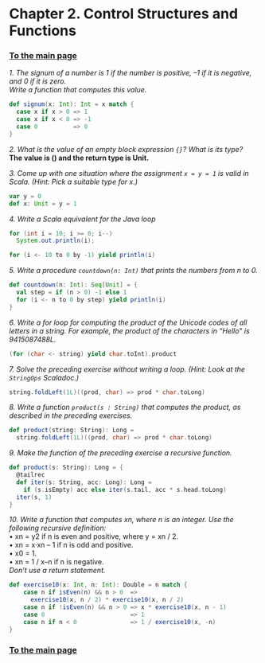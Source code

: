 # Chapter 2. Control Structures and Functions  

### [To the main page](/Scala-for-the-impatient)  

_1. The signum of a number is 1 if the number is positive, –1 if it is negative, and 0 if it is zero.  
Write a function that computes this value._  
```scala
def signum(x: Int): Int = x match {
  case x if x > 0 => 1
  case x if x < 0 => -1
  case 0          => 0
}
```    

_2. What is the value of an empty block expression `{}`? What is its type?_  
**The value is () and the return type is Unit.**

_3. Come up with one situation where the assignment `x = y = 1` is valid in Scala. (Hint: Pick a
suitable type for x.)_  
```scala
var y = 0
def x: Unit = y = 1
```  

_4. Write a Scala equivalent for the Java loop_
```java
for (int i = 10; i >= 0; i--)  
  System.out.println(i);
```  
```scala
for (i <- 10 to 0 by -1) yield println(i)
```  

_5. Write a procedure `countdown(n: Int)` that prints the numbers from n to 0._  
```scala
def countdown(n: Int): Seq[Unit] = {
  val step = if (n > 0) -1 else 1
  for (i <- n to 0 by step) yield println(i)
}
```  

_6. Write a for loop for computing the product of the Unicode codes of all letters in a string. For
example, the product of the characters in "Hello" is 9415087488L._  
```scala
(for (char <- string) yield char.toInt).product
```

_7. Solve the preceding exercise without writing a loop. (Hint: Look at the `StringOps` Scaladoc.)_  
```scala
string.foldLeft(1L)((prod, char) => prod * char.toLong)
```

_8. Write a function `product(s : String)` that computes the product, as described in the preceding
exercises._  
```scala
def product(string: String): Long =
  string.foldLeft(1L)((prod, char) => prod * char.toLong)
```  

_9. Make the function of the preceding exercise a recursive function._  
```scala
def product(s: String): Long = {
  @tailrec
  def iter(s: String, acc: Long): Long =
    if (s.isEmpty) acc else iter(s.tail, acc * s.head.toLong)
  iter(s, 1)
}
```  

_10. Write a function that computes xn, where n is an integer. Use the following recursive definition:_  
• xn = y2 if n is even and positive, where y = xn / 2.  
• xn = x·xn – 1 if n is odd and positive.  
• x0 = 1.  
• xn = 1 / x–n if n is negative.  
_Don’t use a return statement._  
```scala
def exercise10(x: Int, n: Int): Double = n match {
    case n if isEven(n) && n > 0  =>
      exercise10(x, n / 2) * exercise10(x, n / 2)
    case n if !isEven(n) && n > 0 => x * exercise10(x, n - 1)
    case 0                        => 1
    case n if n < 0               => 1 / exercise10(x, -n)
}
```  

### [To the main page](/Scala-for-the-impatient)
